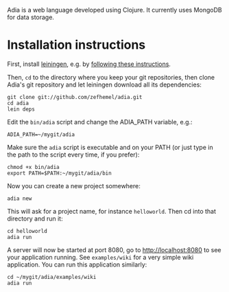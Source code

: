 Adia is a web language developed using Clojure. It currently uses MongoDB for data storage.

Installation instructions
=========================

First, install [leiningen](http://github.com/technomancy/leiningen), e.g. by [following these instructions](http://zef.me/2470/building-clojure-projects-with-leiningen).

Then, `cd` to the directory where you keep your git repositories, then clone
Adia's git repository and let leiningen download all its dependencies:

    git clone git://github.com/zefhemel/adia.git
    cd adia
    lein deps

Edit the `bin/adia` script and change the ADIA_PATH variable, e.g.:

    ADIA_PATH=~/mygit/adia

Make sure the `adia` script is executable and on your PATH (or just type in the path to the script every time, if you prefer):

    chmod +x bin/adia
    export PATH=$PATH:~/mygit/adia/bin

Now you can create a new project somewhere:

    adia new

This will ask for a project name, for instance `helloworld`. Then cd into that directory and run it:

    cd helloworld
    adia run

A server will now be started at port 8080, go to [http://localhost:8080](http://localhost:8080) to see your application running. See `examples/wiki` for a very simple wiki application. You can run this application similarly:

    cd ~/mygit/adia/examples/wiki
    adia run
